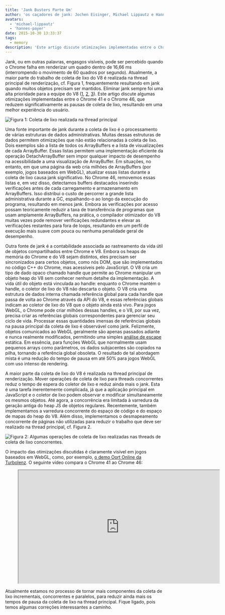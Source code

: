 ```yaml
---
title: 'Jank Busters Parte Um'
author: 'os caçadores de jank: Jochen Eisinger, Michael Lippautz e Hannes Payer'
avatars:
  - 'michael-lippautz'
  - 'hannes-payer'
date: 2015-10-30 13:33:37
tags:
  - memory
description: 'Este artigo discute otimizações implementadas entre o Chrome 41 e o Chrome 46, que reduzem significativamente as pausas de coleta de lixo, resultando em uma melhor experiência do usuário.'
---
```

Jank, ou em outras palavras, engasgos visíveis, pode ser percebido quando o Chrome falha em renderizar um quadro dentro de 16,66 ms (interrompendo o movimento de 60 quadros por segundo). Atualmente, a maior parte do trabalho de coleta de lixo do V8 é realizada na thread principal de renderização, cf. Figura 1, frequentemente resultando em jank quando muitos objetos precisam ser mantidos. Eliminar jank sempre foi uma alta prioridade para a equipe do V8 ([1](https://blog.chromium.org/2011/11/game-changer-for-interactive.html), [2](https://www.youtube.com/watch?v=3vPOlGRH6zk), [3](/blog/free-garbage-collection)). Este artigo discute algumas otimizações implementadas entre o Chrome 41 e o Chrome 46, que reduzem significativamente as pausas de coleta de lixo, resultando em uma melhor experiência do usuário.

<!--truncate-->
![Figura 1: Coleta de lixo realizada na thread principal](/_img/jank-busters/gc-main-thread.png)

Uma fonte importante de jank durante a coleta de lixo é o processamento de várias estruturas de dados administrativas. Muitas dessas estruturas de dados permitem otimizações que não estão relacionadas à coleta de lixo. Dois exemplos são a lista de todos os ArrayBuffers e a lista de visualizações de cada ArrayBuffer. Essas listas permitem uma implementação eficiente da operação DetachArrayBuffer sem impor qualquer impacto de desempenho na acessibilidade a uma visualização de ArrayBuffer. Em situações, no entanto, em que uma página da web cria milhões de ArrayBuffers (por exemplo, jogos baseados em WebGL), atualizar essas listas durante a coleta de lixo causa jank significativo. No Chrome 46, removemos essas listas e, em vez disso, detectamos buffers destacados inserindo verificações antes de cada carregamento e armazenamento em ArrayBuffers. Isso distribui o custo de percorrer a grande lista administrativa durante a GC, espalhando-o ao longo da execução do programa, resultando em menos jank. Embora as verificações por acesso possam teoricamente reduzir a taxa de transferência de programas que usam amplamente ArrayBuffers, na prática, o compilador otimizador do V8 muitas vezes pode remover verificações redundantes e elevar as verificações restantes para fora de loops, resultando em um perfil de execução mais suave com pouca ou nenhuma penalidade geral de desempenho.

Outra fonte de jank é a contabilidade associada ao rastreamento da vida útil de objetos compartilhados entre Chrome e V8. Embora os heaps de memória do Chrome e do V8 sejam distintos, eles precisam ser sincronizados para certos objetos, como nós DOM, que são implementados no código C++ do Chrome, mas acessíveis pelo JavaScript. O V8 cria um tipo de dado opaco chamado handle que permite ao Chrome manipular um objeto heap do V8 sem conhecer nenhum detalhe da implementação. A vida útil do objeto está vinculada ao handle: enquanto o Chrome mantém o handle, o coletor de lixo do V8 não descarta o objeto. O V8 cria uma estrutura de dados interna chamada referência global para cada handle que passa de volta ao Chrome através da API do V8, e essas referências globais indicam ao coletor de lixo do V8 que o objeto ainda está vivo. Para jogos WebGL, o Chrome pode criar milhões dessas handles, e o V8, por sua vez, precisa criar as referências globais correspondentes para gerenciar seu ciclo de vida. Processar essas quantidades imensas de referências globais na pausa principal da coleta de lixo é observável como jank. Felizmente, objetos comunicados ao WebGL geralmente são apenas passados adiante e nunca realmente modificados, permitindo uma simples [análise de escape](https://en.wikipedia.org/wiki/Escape_analysis) estática. Em essência, para funções WebGL que normalmente usam pequenos arrays como parâmetros, os dados subjacentes são copiados na pilha, tornando a referência global obsoleta. O resultado de tal abordagem mista é uma redução do tempo de pausa em até 50% para jogos WebGL com uso intenso de rendering.

A maior parte da coleta de lixo do V8 é realizada na thread principal de renderização. Mover operações de coleta de lixo para threads concorrentes reduz o tempo de espera do coletor de lixo e reduz ainda mais o jank. Esta é uma tarefa inerentemente complicada, já que a aplicação principal em JavaScript e o coletor de lixo podem observar e modificar simultaneamente os mesmos objetos. Até agora, a concorrência era limitada à varredura da geração antiga do heap JS de objetos regulares. Recentemente, também implementamos a varredura concorrente do espaço de código e do espaço de mapas do heap do V8. Além disso, implementamos o desmapeamento concorrente de páginas não utilizadas para reduzir o trabalho que deve ser realizado na thread principal, cf. Figura 2.

![Figura 2: Algumas operações de coleta de lixo realizadas nas threads de coleta de lixo concorrentes.](/_img/jank-busters/gc-concurrent-threads.png)

O impacto das otimizações discutidas é claramente visível em jogos baseados em WebGL, como, por exemplo, [o demo Oort Online da Turbolenz](http://oortonline.gl/). O seguinte vídeo compara o Chrome 41 ao Chrome 46:

<figure>
  <div class="video video-16:9">
    <iframe src="https://www.youtube.com/embed/PgrCJpbTs9I" width="640" height="360" loading="lazy"></iframe>
  </div>
</figure>

Atualmente estamos no processo de tornar mais componentes da coleta de lixo incrementais, concorrentes e paralelos, para reduzir ainda mais os tempos de pausa da coleta de lixo na thread principal. Fique ligado, pois temos algumas correções interessantes a caminho.
